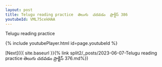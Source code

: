 ```yaml
---
layout: post
title: Telugu reading practice  తెలుగు  చదవడం  ప్రాక్టీస్ 386
youtubeId: VML75cekHAA
---
```

 
 
Telugu reading practice
 
 
 
 
 


{% include youtubePlayer.html id=page.youtubeId %}
 
[Next]({{ site.baseurl }}{% link  split2/_posts/2023-06-07-Telugu reading practice  తెలుగు  చదవడం  ప్రాక్టీస్ 376.md%})
 
